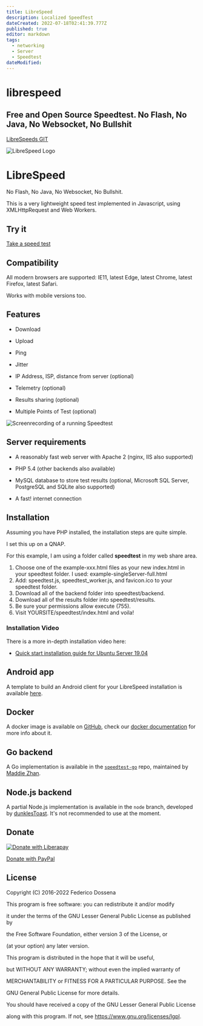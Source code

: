 ```yaml
---
title: LibreSpeed
description: Localized SpeedTest
dateCreated: 2022-07-18T02:41:39.777Z
published: true
editor: markdown
tags:
  - networking
  - Server
  - Speedtest
dateModified: 
---
```

# librespeed

## Free and Open Source Speedtest. No Flash, No Java, No Websocket, No Bullshit

[LibreSpeeds GIT](https://github.com/librespeed/speedtest)

![LibreSpeed Logo](https://github.com/librespeed/speedtest/blob/master/.logo/logo3.png?raw=true)

# LibreSpeed

No Flash, No Java, No Websocket, No Bullshit.

This is a very lightweight speed test implemented in Javascript, using XMLHttpRequest and Web Workers.

## Try it

[Take a speed test](https://librespeed.org)

## Compatibility

All modern browsers are supported: IE11, latest Edge, latest Chrome, latest Firefox, latest Safari.

Works with mobile versions too.

## Features

* Download

* Upload

* Ping

* Jitter

* IP Address, ISP, distance from server (optional)

* Telemetry (optional)

* Results sharing (optional)

* Multiple Points of Test (optional)

![Screenrecording of a running Speedtest](https://speedtest.fdossena.com/mpot_v6.gif)

## Server requirements

* A reasonably fast web server with Apache 2 (nginx, IIS also supported)

* PHP 5.4 (other backends also available)

* MySQL database to store test results (optional, Microsoft SQL Server, PostgreSQL and SQLite also supported)

* A fast! internet connection

## Installation

Assuming you have PHP installed, the installation steps are quite simple.

I set this up on a QNAP.

For this example, I am using a folder called **speedtest** in my web share area.

1. Choose one of the example-xxx.html files as your new index.html in your speedtest folder. I used: example-singleServer-full.html
2. Add: speedtest.js, speedtest_worker.js, and favicon.ico to your speedtest folder.
3. Download all of the backend folder into speedtest/backend.
4. Download all of the results folder into speedtest/results.
5. Be sure your permissions allow execute (755).
6. Visit YOURSITE/speedtest/index.html and voila!

### Installation Video

There is a more in-depth installation video here:

* [Quick start installation guide for Ubuntu Server 19.04](https://fdossena.com/?p=speedtest/quickstart_v5_ubuntu.frag)

## Android app

A template to build an Android client for your LibreSpeed installation is available [here](https://github.com/librespeed/speedtest-android).

## Docker

A docker image is available on [GitHub](https://github.com/librespeed/speedtest/pkgs/container/speedtest), check our [docker documentation](doc_docker.md) for more info about it.

## Go backend

A Go implementation is available in the [`speedtest-go`](https://github.com/librespeed/speedtest-go) repo, maintained by [Maddie Zhan](https://github.com/maddie).

## Node.js backend

A partial Node.js implementation is available in the `node` branch, developed by [dunklesToast](https://github.com/dunklesToast). It's not recommended to use at the moment.

## Donate

[![Donate with Liberapay](https://liberapay.com/assets/widgets/donate.svg)](https://liberapay.com/fdossena/donate)

[Donate with PayPal](https://www.paypal.me/sineisochronic)

## License

Copyright (C) 2016-2022 Federico Dossena

This program is free software: you can redistribute it and/or modify

it under the terms of the GNU Lesser General Public License as published by

the Free Software Foundation, either version 3 of the License, or

(at your option) any later version.

This program is distributed in the hope that it will be useful,

but WITHOUT ANY WARRANTY; without even the implied warranty of

MERCHANTABILITY or FITNESS FOR A PARTICULAR PURPOSE.  See the

GNU General Public License for more details.

You should have received a copy of the GNU Lesser General Public License

along with this program.  If not, see <https://www.gnu.org/licenses/lgpl>.